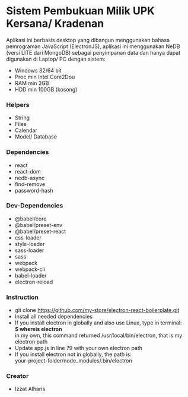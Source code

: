 # Sistem Pembukuan Milik UPK Kersana/ Kradenan
Aplikasi ini berbasis desktop yang dibangun menggunakan bahasa pemrograman JavaScript (ElectronJS), aplikasi ini menggunakan NeDB (versi LITE dari MongoDB) sebagai penyimpanan data dan hanya dapat digunakan di Laptop/ PC dengan sistem:

* Windows 32/64 bit
* Proc min Intel Core2Dou
* RAM min 2GB
* HDD min 100GB (kosong)

### Helpers
* String
* Files
* Calendar
* Model/ Database

### Dependencies
* react
* react-dom
* nedb-async
* find-remove
* password-hash

### Dev-Dependencies
* @babel/core 
* @babel/preset-env 
* @babel/preset-react 
* css-loader 
* style-loader 
* sass-loader 
* sass 
* webpack 
* webpack-cli 
* babel-loader
* electron-reload

### Instruction
* git clone https://github.com/my-store/electron-react-boilerplate.git
* Install all needed dependencies
* If you install electron in globally and also use Linux, type in terminal:
\
**$ whereis electron**
\
in my own, this command returned /usr/local/bin/electron, that is my electron path
* Update app.js in line 79 with your own electron path
* If you install electron not in globally, the path is:
\
your-project-folder/node_modules/.bin/electron

### Creator
* Izzat Alharis